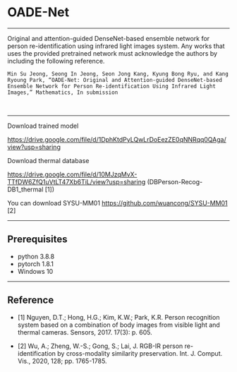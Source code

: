 # OADE-Net
-----------------------------------------------------------------------------------------------------------------------------
Original and attention-guided DenseNet-based ensemble network for person re-identification using infrared light images system. Any works that uses the provided pretrained network must acknowledge the authors by including the following reference.

    Min Su Jeong, Seong In Jeong, Seon Jong Kang, Kyung Bong Ryu, and Kang Ryoung Park, “OADE-Net: Original and Attention-guided DenseNet-based Ensemble Network for Person Re-identification Using Infrared Light Images,” Mathematics, In submission 
    
<br>

-----------------------------------------------------------------------------------------------------------------------------

Download trained model

https://drive.google.com/file/d/1DphKtdPyLQwLrDoEezZE0qNNRqq0QAga/view?usp=sharing

Download thermal database

https://drive.google.com/file/d/10MJzqMvX-TTfDW6ZfQ1uVtLT47Xb6TiL/view?usp=sharing (DBPerson-Recog-DB1_thermal [1])

You can download SYSU-MM01 https://github.com/wuancong/SYSU-MM01 [2]

-----------------------------------------------------------------------------------------------------------------------------

## Prerequisites

- python 3.8.8 
- pytorch 1.8.1
- Windows 10

-----------------------------------------------------------------------------------------------------------------------------

## Reference


- [1] Nguyen, D.T.; Hong, H.G.; Kim, K.W.; Park, K.R. Person recognition system based on a combination of body images from visible light and thermal cameras. Sensors, 2017. 17(3): p. 605.

- [2] Wu, A.; Zheng, W.-S.; Gong, S.; Lai, J. RGB-IR person re-identification by cross-modality similarity preservation. Int. J. Comput. Vis., 2020, 128; pp. 1765-1785.
